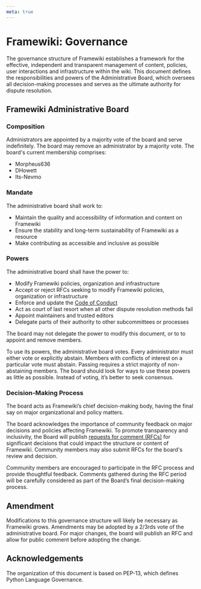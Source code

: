 ```yaml
---
meta: true
---
```

# Framewiki: Governance
The governance structure of Framewiki establishes a framework for the effective, independent and transparent management of content, policies, user interactions and infrastructure within the wiki. This document defines the responsibilities and powers of the Administrative Board, which oversees all decision-making processes and serves as the ultimate authority for dispute resolution.

## Framewiki Administrative Board
### Composition
Administrators are appointed by a majority vote of the board and serve indefinitely. The board may remove an administrator by a majority vote. The board's current membership comprises:

- Morpheus636
- DHowett
- Its-Nevmo

### Mandate
The administrative board shall work to:
- Maintain the quality and accessibility of information and content on Framewiki
- Ensure the stability and long-term sustainability of Framewiki as a resource
- Make contributing as accessible and inclusive as possible

### Powers
The administrative board shall have the power to:
- Modify Framewiki policies, organization and infrastructure
- Accept or reject RFCs seeking to modify Framewiki policies, organization or infrastructure
- Enforce and update the [Code of Conduct](/framewiki:code-of-conduct)
- Act as court of last resort when all other dispute resolution methods fail
- Appoint maintainers and trusted editors
- Delegate parts of their authority to other subcommittees or processes

The board may not delegate the power to modify this document, or to to appoint and remove members.

To use its powers, the administrative board votes. Every administrator must either vote or explicitly abstain. Members with conflicts of interest on a particular vote must abstain. Passing requires a strict majority of non-abstaining members. The board should look for ways to use these powers as little as possible. Instead of voting, it’s better to seek consensus. 

### Decision-Making Process
The board acts as Framewiki’s chief decision-making body, having the final say on major organizational and policy matters.

The board acknowledges the importance of community feedback on major decisions and policies affecting Framewiki. To promote transparency and inclusivity, the Board will publish [requests for comment (RFCs)](https://github.com/framewiki/framewiki.net/discussions/categories/rfcs) for significant decisions that could impact the structure or content of Framewiki. Community members may also submit RFCs for the board's review and decision.

Community members are encouraged to participate in the RFC process and provide thoughtful feedback. Comments gathered during the RFC period will be carefully considered as part of the Board’s final decision-making process.

## Amendment
Modifications to this governance structure will likely be necessary as Framewiki grows. Amendments may be adopted by a 2/3rds vote of the administrative board. For major changes, the board will publish an RFC and allow for public comment before adopting the change. 

## Acknowledgements
The organization of this document is based on PEP-13, which defines Python Language Governance. 